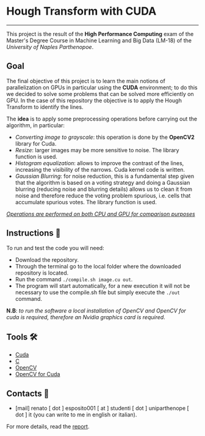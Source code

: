 # Hough Transform with CUDA
***
This project is the result of the **High Performance Computing** exam of the Master's Degree Course in Machine Learning and Big Data (LM-18) of the *University of Naples Parthenopoe*.


## Goal
The final objective of this project is to learn the main notions of parallelization on GPUs in particular using the **CUDA** environment; to do this we decided to solve some problems that can be solved more efficiently on GPU.
In the case of this repository the objective is to apply the Hough Transform to identify the lines.

The **idea** is to apply some preprocessing operations before carrying out the algorithm, in particular:
- *Converting image to grayscale*: this operation is done by the **OpenCV2** library for Cuda.
- *Resize*: larger images may be more sensitive to noise. The library function is used.
- *Histogram equalization*: allows to improve the contrast of the lines, increasing the visibility of the narrows. Cuda kernel code is written.
- *Gaussian Blurring*: for noise reduction, this is a fundamental step given that the algorithm is based on a voting strategy and doing a Gaussian blurring (reducing noise and blurring details) allows us to clean it from noise and therefore reduce the voting problem spurious, i.e. cells that accumulate spurious votes. The library function is used.

<u>*Operations are performed on both CPU and GPU for comparison purposes*</u>

## Instructions 🚀
To run and test the code you will need:
- Download the repository.
- Through the terminal go to the local folder where the downloaded repository is located.
- Run the command `./compile.sh image.cu out`.
- The program will start automatically, for a new execution it will not be necessary to use the compile.sh file but simply execute the `./out` command.

**N.B**: *to run the software a local installation of OpenCV and OpenCV for cuda is required, therefore an Nvidia graphics card is required*. 
## Tools 🛠
- [Cuda](https://developer.nvidia.com/cuda-toolkit)
- [C](https://en.wikipedia.org/wiki/C_(programming_language) )
- [OpenCV](https://opencv.org/)
- [OpenCV for Cuda](https://opencv.org/platforms/cuda/)

## Contacts 🪪
- [mail] renato [ dot ] esposito001 [ at ] studenti [ dot ] uniparthenope [ dot ] it (you can write to me in english or italian).

For more details, read the [report](./Peport.pdf).
